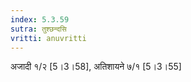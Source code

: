 ```yaml
---
index: 5.3.59
sutra: तुश्छन्दसि
vritti: anuvritti
---
```


अजादी १/२ [5।3।58],  अतिशायने ७/१ [5।3।55]